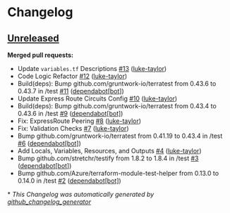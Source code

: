 # Changelog

## [Unreleased](https://github.com/luke-taylor/terraform-azurerm-alz-vgw/tree/HEAD)

**Merged pull requests:**

- Update `variables.tf` Descriptions   [\#13](https://github.com/luke-taylor/terraform-azurerm-alz-vgw/pull/13) ([luke-taylor](https://github.com/luke-taylor))
- Code Logic Refactor [\#12](https://github.com/luke-taylor/terraform-azurerm-alz-vgw/pull/12) ([luke-taylor](https://github.com/luke-taylor))
- Build\(deps\): Bump github.com/gruntwork-io/terratest from 0.43.6 to 0.43.7 in /test [\#11](https://github.com/luke-taylor/terraform-azurerm-alz-vgw/pull/11) ([dependabot[bot]](https://github.com/apps/dependabot))
- Update Express Route Circuits Config [\#10](https://github.com/luke-taylor/terraform-azurerm-alz-vgw/pull/10) ([luke-taylor](https://github.com/luke-taylor))
- Build\(deps\): Bump github.com/gruntwork-io/terratest from 0.43.4 to 0.43.6 in /test [\#9](https://github.com/luke-taylor/terraform-azurerm-alz-vgw/pull/9) ([dependabot[bot]](https://github.com/apps/dependabot))
- Fix: ExpressRoute Peering [\#8](https://github.com/luke-taylor/terraform-azurerm-alz-vgw/pull/8) ([luke-taylor](https://github.com/luke-taylor))
- Fix: Validation Checks [\#7](https://github.com/luke-taylor/terraform-azurerm-alz-vgw/pull/7) ([luke-taylor](https://github.com/luke-taylor))
- Bump github.com/gruntwork-io/terratest from 0.41.19 to 0.43.4 in /test [\#6](https://github.com/luke-taylor/terraform-azurerm-alz-vgw/pull/6) ([dependabot[bot]](https://github.com/apps/dependabot))
- Add Locals, Variables, Resources, and Outputs [\#4](https://github.com/luke-taylor/terraform-azurerm-alz-vgw/pull/4) ([luke-taylor](https://github.com/luke-taylor))
- Bump github.com/stretchr/testify from 1.8.2 to 1.8.4 in /test [\#3](https://github.com/luke-taylor/terraform-azurerm-alz-vgw/pull/3) ([dependabot[bot]](https://github.com/apps/dependabot))
- Bump github.com/Azure/terraform-module-test-helper from 0.13.0 to 0.14.0 in /test [\#2](https://github.com/luke-taylor/terraform-azurerm-alz-vgw/pull/2) ([dependabot[bot]](https://github.com/apps/dependabot))



\* *This Changelog was automatically generated by [github_changelog_generator](https://github.com/github-changelog-generator/github-changelog-generator)*
